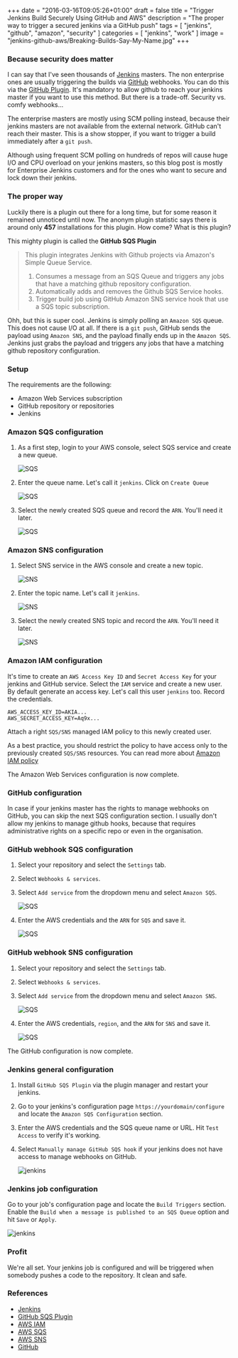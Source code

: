 +++
date 		= "2016-03-16T09:05:26+01:00"
draft 		= false
title 		= "Trigger Jenkins Build Securely Using GitHub and AWS"
description = "The proper way to trigger a secured jenkins via a GitHub push"
tags		= [ "jenkins", "github", "amazon", "security" ]
categories 	= [ "jenkins", "work" ]
image		= "jenkins-github-aws/Breaking-Builds-Say-My-Name.jpg"
+++

### Because security does matter

I can say that I've seen thousands of [Jenkins](http://beta.jenkinci.io) masters. The non enterprise ones are usually triggering the builds via [GitHub](https://www.github.com) webhooks. You can do this via the [GitHub Plugin](https://wiki.jenkins-ci.org/display/JENKINS/GitHub+Plugin). It's mandatory to allow github to reach your jenkins master if you want to use this method. But there is a trade-off. Security vs. comfy webhooks...

The enterprise masters are mostly using SCM polling instead, because their jenkins masters are not available from the external network. GitHub can't reach their master. This is a show stopper, if you want to trigger a build immediately after a `git push`. 

Although using frequent SCM polling on hundreds of repos will cause huge I/O and CPU overload on your jenkins masters, so this blog post is mostly for Enterprise Jenkins customers and for the ones who want to secure and lock down their jenkins.

### The proper way

Luckily there is a plugin out there for a long time, but for some reason it remained unnoticed until now. The anonym plugin statistic says there is around only **457** installations for this plugin. How come? What is this plugin?

This mighty plugin is called the **GitHub SQS Plugin**

> This plugin integrates Jenkins with Github projects via Amazon's Simple Queue Service.
> 
> 1.   Consumes a message from an SQS Queue and triggers any jobs that have a matching github repository configuration.
> 2.   Automatically adds and removes the Github SQS Service hooks.
> 3.   Trigger build job using GitHub Amazon SNS service hook that use a SQS topic subscription.

Ohh, but this is super cool. Jenkins is simply polling an `Amazon SQS` queue. This does not cause I/O at all. If there is a `git push`, GitHub sends the payload using `Amazon SNS`, and the payload finally ends up in the `Amazon SQS`. Jenkins just grabs the payload and triggers any jobs that have a matching github repository configuration.

### Setup

The requirements are the following:

- Amazon Web Services subscription
- GitHub repository or repositories
- Jenkins

### Amazon SQS configuration

1. As a first step, login to your AWS console, select SQS service and create a new queue.

	![SQS](/images/jenkins-github-aws/create_sqs_1.jpg  "Create New Queue")

2. Enter the queue name. Let's call it `jenkins`. Click on `Create Queue`
	
	![SQS](/images/jenkins-github-aws/create_sqs_2.jpg  "Enter Queue Name")

3. Select the newly created SQS queue and record the `ARN`. You'll need it later.

	![SQS](/images/jenkins-github-aws/create_sqs_3.jpg  "SQS Summary")

### Amazon SNS configuration

1. Select SNS service in the AWS console and create a new topic.

	![SNS](/images/jenkins-github-aws/create_sns_1.jpg  "Create New Topic")

2. Enter the topic name. Let's call it `jenkins`.

	![SNS](/images/jenkins-github-aws/create_sns_2.jpg  "Enter Topic Name")

3. Select the newly created SNS topic and record the `ARN`. You'll need it later.

	![SNS](/images/jenkins-github-aws/create_sns_3.jpg  "SNS Summary")

### Amazon IAM configuration

It's time to create an `AWS Access Key ID` and  `Secret Access Key` for your jenkins and GitHub service. Select the `IAM` service and create a new user. By default generate an access key. Let's call this user `jenkins` too. Record the credentials.

	AWS_ACCESS_KEY_ID=AKIA...
	AWS_SECRET_ACCESS_KEY=Aq9x...


Attach a right `SQS/SNS` managed IAM policy to this newly created user.

As a best practice, you should restrict the policy to have access only to the previously created `SQS/SNS` resources. You can read more about [Amazon IAM policy](http://docs.aws.amazon.com/IAM/latest/UserGuide/access_policies_manage.html)

The Amazon Web Services configuration is now complete.

### GitHub configuration

In case if your jenkins master has the rights to manage webhooks on GitHub, you can skip the next SQS configuration section. I usually don't allow my jenkins to manage github hooks, because that requires administrative rights on a specific repo or even in the organisation.

### GitHub webhook SQS configuration

1. Select your repository and select the `Settings` tab.

2. Select `Webhooks & services`.

3. Select `Add service` from the dropdown menu and select `Amazon SQS`.

	![SQS](/images/jenkins-github-aws/github_1_sqs.jpg  "SQS github")

4. Enter the AWS credentials and the `ARN` for `SQS` and save it.

	![SQS](/images/jenkins-github-aws/github_2_sqs.jpg  "SQS github")

### GitHub webhook SNS configuration

1. Select your repository and select the `Settings` tab.

2. Select `Webhooks & services`.

3. Select `Add service` from the dropdown menu and select `Amazon SNS`.

	![SQS](/images/jenkins-github-aws/github_1_sns.jpg  "SNS github")

4. Enter the AWS credentials, `region`, and the `ARN` for `SNS` and save it.

	![SQS](/images/jenkins-github-aws/github_2_sns.jpg  "SNS github")

The GitHub configuration is now complete.

### Jenkins general configuration

1. Install `GitHub SQS Plugin` via the plugin manager and restart your jenkins.

2. Go to your jenkins's configuration page `https://yourdomain/configure` and locate the `Amazon SQS Configuration` section.

3. Enter the AWS credentials and the SQS queue name or URL. Hit `Test Access` to verify it's working.

4. Select `Manually manage GitHub SQS hook` if your jenkins does not have access to manage webhooks on GitHub.

	![jenkins](/images/jenkins-github-aws/jenkins_1.jpg  "Jenkins SQS")


### Jenkins job configuration

Go to your job's configuration page and locate the `Build Triggers` section. Enable the `Build when a message is published to an SQS Queue` option and hit `Save` or `Apply`.

![jenkins](/images/jenkins-github-aws/jenkins_2.jpg  "Jenkins SQS")


### Profit

We're all set. Your jenkins job is configured and will be triggered when somebody pushes a code to the repository. It clean and safe.

### References

- [Jenkins](http://beta.jenkins.io)
- [GitHub SQS Plugin](https://wiki.jenkins-ci.org/display/JENKINS/GitHub+SQS+Plugin)
- [AWS IAM](http://docs.aws.amazon.com/IAM/latest/UserGuide/introduction.html)
- [AWS SQS](https://aws.amazon.com/sqs/)
- [AWS SNS](https://aws.amazon.com/sns/)
- [GitHub](https://github.com/)
